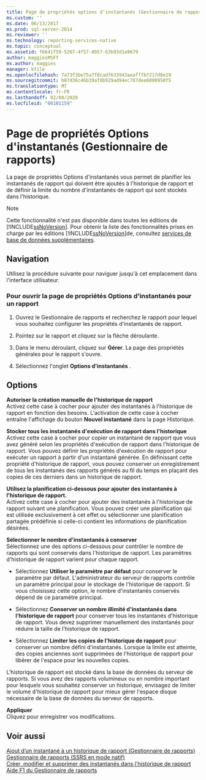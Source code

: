```yaml
---
title: Page de propriétés options d’instantanés (Gestionnaire de rapports) | Microsoft Docs
ms.custom: ''
ms.date: 06/13/2017
ms.prod: sql-server-2014
ms.reviewer: ''
ms.technology: reporting-services-native
ms.topic: conceptual
ms.assetid: f6641f59-5267-4f57-8957-63b93d1a9679
author: maggiesMSFT
ms.author: maggies
manager: kfile
ms.openlocfilehash: 7a73f3be75a7f0cadf633943aeafffb7217d8e29
ms.sourcegitcommit: b87d36c46b39af8b929ad94ec707dee8800950f5
ms.translationtype: MT
ms.contentlocale: fr-FR
ms.lasthandoff: 02/08/2020
ms.locfileid: "66101159"
---
```

# <a name="snapshot-options-properties-page-report-manager"></a>Page de propriétés Options d'instantanés (Gestionnaire de rapports)
  La page de propriétés Options d'instantanés vous permet de planifier les instantanés de rapport qui doivent être ajoutés à l'historique de rapport et de définir la limite du nombre d'instantanés de rapport qui sont stockés dans l'historique.  
  
> [!NOTE]  
>  Cette fonctionnalité n'est pas disponible dans toutes les éditions de [!INCLUDE[ssNoVersion](../includes/ssnoversion-md.md)]. Pour obtenir la liste des fonctionnalités prises en charge par les éditions [!INCLUDE[ssNoVersion](../includes/ssnoversion-md.md)]de, consultez [services de base de données supplémentaires](../../2014/getting-started/features-supported-by-the-editions-of-sql-server-2014.md#Add_DBServices).  
  
## <a name="navigation"></a>Navigation  
 Utilisez la procédure suivante pour naviguer jusqu'à cet emplacement dans l'interface utilisateur.  
  
### <a name="to-open-the-snapshot-options-properties-page-for-a-report"></a>Pour ouvrir la page de propriétés Options d'instantanés pour un rapport  
  
1.  Ouvrez le Gestionnaire de rapports et recherchez le rapport pour lequel vous souhaitez configurer les propriétés d'instantanés de rapport.  
  
2.  Pointez sur le rapport et cliquez sur la flèche déroulante.  
  
3.  Dans le menu déroulant, cliquez sur **Gérer**. La page des propriétés générales pour le rapport s'ouvre.  
  
4.  Sélectionnez l'onglet **Options d'instantanés** .  
  
## <a name="options"></a>Options  
 **Autoriser la création manuelle de l'historique de rapport**  
 Activez cette case à cocher pour ajouter des instantanés à l'historique de rapport en fonction des besoins. L'activation de cette case à cocher entraîne l'affichage du bouton **Nouvel instantané** dans la page Historique.  
  
 **Stocker tous les instantanés d'exécution de rapport dans l'historique**  
 Activez cette case à cocher pour copier un instantané de rapport que vous avez généré selon les propriétés d'exécution de rapport dans l'historique de rapport. Vous pouvez définir les propriétés d'exécution de rapport pour exécuter un rapport à partir d'un instantané générée. En définissant cette propriété d'historique de rapport, vous pouvez conserver un enregistrement de tous les instantanés des rapports générés au fil du temps en plaçant des copies de ces derniers dans un historique de rapport.  
  
 **Utilisez la planification ci-dessous pour ajouter des instantanés à l'historique de rapport.**  
 Activez cette case à cocher pour ajouter des instantanés à l'historique de rapport suivant une planification. Vous pouvez créer une planification qui est utilisée exclusivement à cet effet ou sélectionner une planification partagée prédéfinie si celle-ci contient les informations de planification désirées.  
  
 **Sélectionner le nombre d'instantanés à conserver**  
 Sélectionnez une des options ci-dessous pour contrôler le nombre de rapports qui sont conservés dans l'historique de rapport. Les paramètres d'historique de rapport varient pour chaque rapport.  
  
-   Sélectionnez **Utiliser le paramètre par défaut** pour conserver le paramètre par défaut. L'administrateur du serveur de rapports contrôle un paramètre principal pour le stockage de l'historique de rapport. Si vous choisissez cette option, le nombre d'instantanés conservés dépend de ce paramètre principal.  
  
-   Sélectionnez **Conserver un nombre illimité d'instantanés dans l'historique de rapport** pour conserver tous les instantanés d'historique de rapport. Vous devez supprimer manuellement des instantanés pour réduire la taille de l'historique de rapport.  
  
-   Sélectionnez **Limiter les copies de l'historique de rapport** pour conserver un nombre défini d'instantanés. Lorsque la limite est atteinte, des copies anciennes sont supprimées de l'historique de rapport pour libérer de l'espace pour les nouvelles copies.  
  
 L'historique de rapport est stocké dans la base de données du serveur de rapports. Si vous avez des rapports volumineux ou en nombre important pour lesquels vous souhaitez conserver un historique, envisagez de limiter le volume d'historique de rapport pour mieux gérer l'espace disque nécessaire de la base de données du serveur de rapports.  
  
 **Appliquer**  
 Cliquez pour enregistrer vos modifications.  
  
## <a name="see-also"></a>Voir aussi  
 [Ajout d’un instantané à un historique de rapport &#40;Gestionnaire de rapports&#41;](report-server/add-a-snapshot-to-report-history-report-manager.md)   
 [Gestionnaire de rapports &#40;SSRS en mode natif&#41;](../../2014/reporting-services/report-manager-ssrs-native-mode.md)   
 [Créer, modifier et supprimer des instantanés dans l'historique de rapport](report-server/create-modify-and-delete-snapshots-in-report-history.md)   
 [Aide F1 du Gestionnaire de rapports](../../2014/reporting-services/report-manager-f1-help.md)  
  
  
